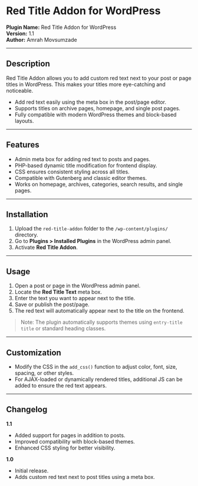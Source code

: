 # Red Title Addon for WordPress

**Plugin Name:** Red Title Addon for WordPress  
**Version:** 1.1  
**Author:** Amrah Movsumzade  

---

## Description

Red Title Addon allows you to add custom red text next to your post or page titles in WordPress. This makes your titles more eye-catching and noticeable.  

- Add red text easily using the meta box in the post/page editor.  
- Supports titles on archive pages, homepage, and single post pages.  
- Fully compatible with modern WordPress themes and block-based layouts.  

---

## Features

- Admin meta box for adding red text to posts and pages.  
- PHP-based dynamic title modification for frontend display.  
- CSS ensures consistent styling across all titles.  
- Compatible with Gutenberg and classic editor themes.  
- Works on homepage, archives, categories, search results, and single pages.  

---

## Installation

1. Upload the `red-title-addon` folder to the `/wp-content/plugins/` directory.  
2. Go to **Plugins > Installed Plugins** in the WordPress admin panel.  
3. Activate **Red Title Addon**.  

---

## Usage

1. Open a post or page in the WordPress admin panel.  
2. Locate the **Red Title Text** meta box.  
3. Enter the text you want to appear next to the title.  
4. Save or publish the post/page.  
5. The red text will automatically appear next to the title on the frontend.  

> Note: The plugin automatically supports themes using `entry-title title` or standard heading classes.

---

## Customization

- Modify the CSS in the `add_css()` function to adjust color, font, size, spacing, or other styles.  
- For AJAX-loaded or dynamically rendered titles, additional JS can be added to ensure the red text appears.  

---

## Changelog

**1.1**  
- Added support for pages in addition to posts.  
- Improved compatibility with block-based themes.  
- Enhanced CSS styling for better visibility.  

**1.0**  
- Initial release.  
- Adds custom red text next to post titles using a meta box.  


